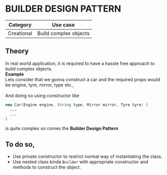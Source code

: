# BUILDER DESIGN PATTERN

| Category | Use case |
|   ---    |      --- |
| Creational | Build complex objects |

## Theory
In real world application, it is required to have a hassle free approach to build complex objects.
</br><b>Example</b></br>
Lets consider that we gonna construct a car and the required props would be engine, tyre, mirror, type etc.,
</br></br>And doing so using constructor like
</br>
```java
new Car(Engine engine, String type, Mirror mirror, Tyre tyre) {
  ...
  ...
}
```
is quite complex so comes the <b>Builder Design Pattern</b>

## To do so,
* Use private constructor to restrict normal way of instantiating the class.
* Use nested class kinda `Builder` with appropriate constructor and methods to construct the object.
